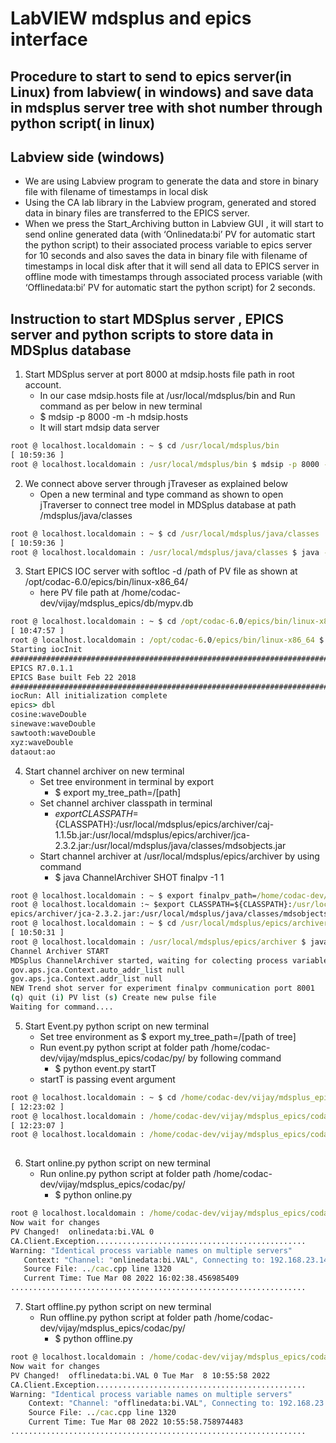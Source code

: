 # LabVIEW mdsplus and epics interface
## Procedure to start to send to epics server(in Linux) from labview( in windows) and save data in mdsplus server tree with shot number through python script( in linux)

## Labview side (windows)
 - We are using Labview program to generate the data and store in binary file with filename of timestamps in local disk
 - Using the CA lab library in the Labview program, generated and stored data in binary files are transferred to the EPICS server. 
 - When we press the Start_Archiving button in Labview GUI , it will start to send online generated data (with ‘Onlinedata:bi’ PV for automatic start the python script) to their associated process variable to epics server for 10 seconds and also saves the data in binary file with filename of timestamps in local disk after that it will send all data to EPICS server  in offline mode with timestamps through associated process variable (with ‘Offlinedata:bi’ PV for automatic start the python script) for 2 seconds.

## Instruction  to start MDSplus server , EPICS server and python scripts to store data in MDSplus database
1. Start MDSplus server at port 8000 at mdsip.hosts file path in root account.
   - In our case mdsip.hosts file at /usr/local/mdsplus/bin and Run command as per below in new terminal
   - $ mdsip -p 8000 -m -h mdsip.hosts  
   - It will start mdsip data server

 
```cmd
root @ localhost.localdomain : ~ $ cd /usr/local/mdsplus/bin
[ 10:59:36 ]
root @ localhost.localdomain : /usr/local/mdsplus/bin $ mdsip -p 8000 -m -h mdsip.hosts
```

 2. We connect above server through jTraveser as explained below
    - Open a new terminal and type command as shown to open jTraverser to connect tree model in MDSplus database at path /mdsplus/java/classes
    
```cmd   
root @ localhost.localdomain : ~ $ cd /usr/local/mdsplus/java/classes
[ 10:59:36 ]
root @ localhost.localdomain : /usr/local/mdsplus/java/classes $ java -jar jTraverser2.jar
```
 3. Start EPICS IOC server with softIoc -d /path of PV file as shown at 
    /opt/codac-6.0/epics/bin/linux-x86_64/
    - here PV file path at /home/codac-dev/vijay/mdsplus_epics/db/mypv.db
```cmd
root @ localhost.localdomain : ~ $ cd /opt/codac-6.0/epics/bin/linux-x86_64/
[ 10:47:57 ]
root @ localhost.localdomain : /opt/codac-6.0/epics/bin/linux-x86_64 $ softIoc -d /home/codac-dev/vijay/mdsplus_epics/db/mypv.db
Starting iocInit
###########################################################################
EPICS R7.0.1.1
EPICS Base built Feb 22 2018
###########################################################################
iocRun: All initialization complete
epics> dbl
cosine:waveDouble
sinewave:waveDouble
sawtooth:waveDouble
xyz:waveDouble
dataout:ao
```

 4. Start channel archiver on new terminal
    - Set tree environment  in terminal by export
      - $ export my_tree_path=/[path]
    - Set channel archiver classpath in terminal
      -  $export CLASSPATH=${CLASSPATH}:/usr/local/mdsplus/epics/archiver/caj-1.1.5b.jar:/usr/local/mdsplus/epics/archiver/jca-2.3.2.jar:/usr/local/mdsplus/java/classes/mdsobjects.jar
    - Start channel archiver at /usr/local/mdsplus/epics/archiver by using command
      - $ java  ChannelArchiver SHOT finalpv -1 1
```cmd       
root @ localhost.localdomain : ~ $ export finalpv_path=/home/codac-dev/agps-mdsplus/
root @ localhost.localdomain :~ $export CLASSPATH=${CLASSPATH}:/usr/local/mdsplus/epics/archiver/caj-1.1.5b.jar:/usr/local/mdsplus/
epics/archiver/jca-2.3.2.jar:/usr/local/mdsplus/java/classes/mdsobjects.jar
root @ localhost.localdomain : ~ $ cd /usr/local/mdsplus/epics/archiver/
[ 10:50:31 ]
root @ localhost.localdomain : /usr/local/mdsplus/epics/archiver $ java ChannelArchiver SHOT finalpv -1 1
Channel Archiver START
MDSplus ChannelArchiver started, waiting for colecting process variables....
gov.aps.jca.Context.auto_addr_list null
gov.aps.jca.Context.addr_list null
NEW Trend shot server for experiment finalpv communication port 8001
(q) quit (i) PV list (s) Create new pulse file
Waiting for command....
```
  5. Start Event.py python script on new terminal
     - Set tree environment as $ export my_tree_path=/[path of tree]
     - Run  event.py python script at folder path /home/codac-dev/vijay/mdsplus_epics/codac/py/ by following command
       - $ python event.py startT
     - startT is passing event argument
```cmd
root @ localhost.localdomain : ~ $ cd /home/codac-dev/vijay/mdsplus_epics/codac/py
[ 12:23:02 ]
root @ localhost.localdomain : /home/codac-dev/vijay/mdsplus_epics/codac/py $ export finalpv_path=/home/codac-dev/agps-mdsplus/
[ 12:23:07 ]
root @ localhost.localdomain : /home/codac-dev/vijay/mdsplus_epics/codac/py $ python event.py startT
    
```
  6. Start online.py python script on new terminal
     - Run  online.py python script at folder path /home/codac-dev/vijay/mdsplus_epics/codac/py/
       - $ python online.py
```cmd
root @ localhost.localdomain : /home/codac-dev/vijay/mdsplus_epics/codac/py $ python online.py
Now wait for changes
PV Changed!  onlinedata:bi.VAL 0
CA.Client.Exception...............................................
Warning: "Identical process variable names on multiple servers"
   Context: "Channel: "onlinedata:bi.VAL", Connecting to: 192.168.23.145:5064, Ignored: localhost.localdomain:5064"
   Source File: ../cac.cpp line 1320
   Current Time: Tue Mar 08 2022 16:02:38.456985409
..................................................................
```

7. Start offline.py python script on new terminal
     - Run  offline.py python script at folder path /home/codac-dev/vijay/mdsplus_epics/codac/py/
       - $ python offline.py
```cmd
root @ localhost.localdomain : /home/codac-dev/vijay/mdsplus_epics/codac/py $ python offline.py
Now wait for changes
PV Changed!  offlinedata:bi.VAL 0 Tue Mar  8 10:55:58 2022
CA.Client.Exception...............................................
Warning: "Identical process variable names on multiple servers"
    Context: "Channel: "offlinedata:bi.VAL", Connecting to: 192.168.23.145:5064, Ignored: localhost.localdomain:5064"
    Source File: ../cac.cpp line 1320
    Current Time: Tue Mar 08 2022 10:55:58.758974483
..................................................................
```
   
